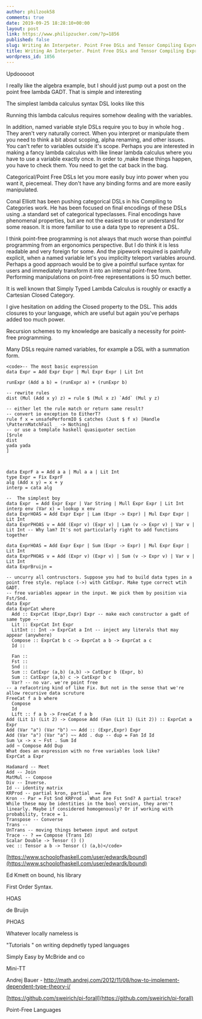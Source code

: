 ```yaml
---
author: philzook58
comments: true
date: 2019-09-25 18:28:10+00:00
layout: post
link: https://www.philipzucker.com/?p=1856
published: false
slug: Writing An Interpeter. Point Free DSLs and Tensor Compiling Expressions
title: Writing An Interpeter. Point Free DSLs and Tensor Compiling Expressions
wordpress_id: 1856
---
```





Updooooot







I really like the algebra example, but I should just pump out a post on the point free lambda GADT. That is simple and interesting







The simplest lambda calculus syntax DSL looks like this













Running this lambda calculus requires somehow dealing with the variables.







In addition, named variable style DSLs require you to buy in whole hog . They aren't very naturally correct. When you interpret or manipulate them you need to think a bit about scoping, alpha renaming, and other issues. You can't refer to variables outside it's scope. Perhaps you are interested in making a fancy lambda calculus with like linear lambda calculus where you have to use a variable exactly once. In order to ,make these things happen, you have to check them. You need to get the cat back in the bag.







Categorical/Point Free DSLs let you more easily buy into power when you want it, piecemeal. They don't have any binding forms and are more easily manipulated.







Conal Elliott has been pushing categorical DSLs in his Compiling to Categories work. He has been focused on final encodings of these DSLs using .a standard set of categorical typeclasses. Final encodings have phenomenal properties, but are not the easiest to use or understand for some reason. It is more familiar to use a data type to represent a DSL.







I think point-free programming is not always that much worse than pointful programming from an ergonomics perspective. But I do think it is less readable and very foreign for some. And the pipework required is painfully explicit, when a named variable let's you implicilty teleport variables around. Perhaps a good approach would be to give a pointful surface syntax for users and immediately transform it into an internal point-free form. Performing manipulations on point-free representations is SO much better.







It is well known that Simply Typed Lambda Calculus is roughly or exactly a Cartesian Closed Category. 







I give hesitation on adding the Closed property to the DSL. This adds closures to your language, which are useful but again you've perhaps added too much power.







Recursion schemes to my knowledge are basically a necessity for point-free programming.







Many DSLs require named variables, for example a DSL with a summation form.






    
    <code>-- The most basic expression
    data Expr = Add Expr Expr | Mul Expr Expr | Lit Int
    
    runExpr (Add a b) = (runExpr a) + (runExpr b)
    
    -- rewrite rules
    dist (Mul (Add x y) z) = rule $ (Mul x z) `Add` (Mul y z)
    
    -- either let the rule match or return same result?
    -- convert io exception to EitherT?
    rule f x = unsafePerformIO $ catches (Just $ f x) [Handle \PatternMatchFail _ -> Nothing]
    -- or use a template haskell quasiquoter section
    [$rule
    dist
    yada yada
    ]
     
    
    
    data ExprF a = Add a a | Mul a a | Lit Int
    type Expr = Fix ExprF
    alg (Add x y) = x + y
    interp = cata alg
    
    --  The simplest boy
    data Expr  = Add Expr Expr | Var String | Mull Expr Expr | Lit Int
    interp env (Var x) = lookup x env 
    data ExprHOAS = Add Expr Expr | Lam (Expr -> Expr) | Mul Expr Expr | Lit Int
    data ExprPHOAS v = Add (Expr v) (Expr v) | Lam (v -> Expr v) | Var v | Lit Int -- Why lam? It's not particularly right to add functions together
    
    data ExprHOAS = Add Expr Expr | Sum (Expr -> Expr) | Mul Expr Expr | Lit Int
    data ExprPHOAS v = Add (Expr v) (Expr v) | Sum (v -> Expr v) | Var v | Lit Int
    data ExprBruijn = 
    
    -- uncurry all contrusctors. Suppose you had to build data types in a point free style. replace (->) with CatExpr. Make type correct wtih GADT.
    -- free variables appear in the input. We pick them by position via Fst/Snd. 
    data Expr
    data ExprCat where
      Add :: ExprCat (Expr,Expr) Expr -- make each constructor a gadt of same type --
      Lit :: ExprCat Int Expr 
      LitInt :: Int -> ExprCat a Int -- inject any literals that may appear (anywhere)
      Compose :: ExprCat b c -> ExprCat a b -> ExprCat a c
      Id :: 
    
      Fan ::
      Fst ::
      Snd ::
      Sum :: CatExpr (a,b) (a,b) -> CatExpr b (Expr, b)
      Sum :: CatExpr (a,b) c -> CatExpr b c 
      Var? -- no var. we're point free
    -- a refacotring kind of like Fix. But not in the sense that we're allow recursive data scruture
    FreeCat f a b where
      Compose
      Id 
      Lift :: f a b -> FreeCat f a b
    Add (Lit 1) (Lit 2) -> Compose Add (Fan (Lit 1) (Lit 2)) :: ExprCat a Expr
    Add (Var "a") (Var "b") ~~ Add :: (Expr,Expr) Expr
    Add (Var "a") (Var "a") ~~ Add . dup -- dup = Fan Id Id
    Sum \x -> x ~ Fst . Sum Id
    add ~ Compose Add Dup
    What does an expression with no free variables look like?
    ExprCat a Expr   
    
    Hadamard -- Meet
    Add -- Join
    MatMul -- Compose
    Div -- Inverse.
    Id -- identity matrix
    KRProd -- partial kron, partial  == Fan
    Kron -- Par = Fst Snd KRProd . What are Fst Snd? A partial trace? While these may be identities in the bool version, they aren't linearly. Maybe if considered homogenously? Or if working with probability, trace = 1.
    Transpose -- Converse
    Trans --
    UnTrans -- moving things between input and output
    Trace -- ? == Compose (Trans Id)
    Scalar Double -> Tensor () ()
    vec :: Tensor a b -> Tensor () (a,b)</code>







[https://www.schoolofhaskell.com/user/edwardk/bound](https://www.schoolofhaskell.com/user/edwardk/bound)







Ed Kmett on bound, his library







First Order Syntax.







HOAS







de Bruijn







PHOAS







Whatever locally nameless is







"Tutorials " on writing depdnetly typed languages







Simply Easy by McBride and co







Mini-TT







Andrej Bauer - http://math.andrej.com/2012/11/08/how-to-implement-dependent-type-theory-i/







[https://github.com/sweirich/pi-forall](https://github.com/sweirich/pi-forall)







Point-Free Languages  










